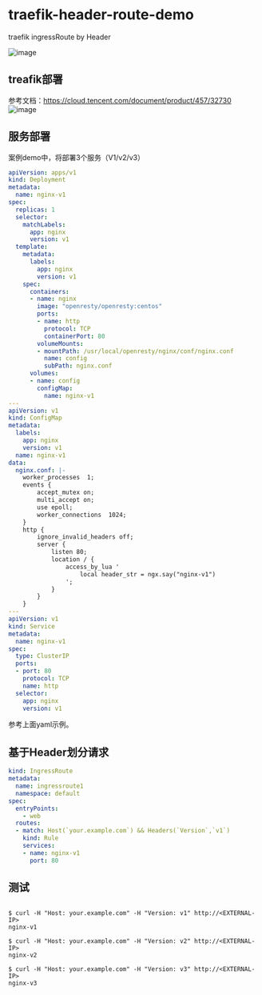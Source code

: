 # traefik-header-route-demo

traefik ingressRoute by Header

![image](https://user-images.githubusercontent.com/42019725/111932300-1e4fc980-8af8-11eb-8665-63ac6eedbd57.png)


## treafik部署

参考文档：https://cloud.tencent.com/document/product/457/32730
![image](https://user-images.githubusercontent.com/42019725/111931943-4ee33380-8af7-11eb-9ccd-211b44677f9b.png)


## 服务部署
案例demo中，将部署3个服务（V1/v2/v3）

```yaml
apiVersion: apps/v1
kind: Deployment
metadata:
  name: nginx-v1
spec:
  replicas: 1
  selector:
    matchLabels:
      app: nginx
      version: v1
  template:
    metadata:
      labels:
        app: nginx
        version: v1
    spec:
      containers:
      - name: nginx
        image: "openresty/openresty:centos"
        ports:
        - name: http
          protocol: TCP
          containerPort: 80
        volumeMounts:
        - mountPath: /usr/local/openresty/nginx/conf/nginx.conf
          name: config
          subPath: nginx.conf
      volumes:
      - name: config
        configMap:
          name: nginx-v1
---
apiVersion: v1
kind: ConfigMap
metadata:
  labels:
    app: nginx
    version: v1
  name: nginx-v1
data:
  nginx.conf: |-
    worker_processes  1;
    events {
        accept_mutex on;
        multi_accept on;
        use epoll;
        worker_connections  1024;
    }
    http {
        ignore_invalid_headers off;
        server {
            listen 80;
            location / {
                access_by_lua '
                    local header_str = ngx.say("nginx-v1")
                ';
            }
        }
    }
---
apiVersion: v1
kind: Service
metadata:
  name: nginx-v1
spec:
  type: ClusterIP
  ports:
  - port: 80
    protocol: TCP
    name: http
  selector:
    app: nginx
    version: v1
```

参考上面yaml示例。

## 基于Header划分请求

```yaml
kind: IngressRoute
metadata:
  name: ingressroute1
  namespace: default
spec:
  entryPoints:
    - web
  routes:
  - match: Host(`your.example.com`) && Headers(`Version`,`v1`)
    kind: Rule
    services:
    - name: nginx-v1
      port: 80
```

## 测试

```shell

$ curl -H "Host: your.example.com" -H "Version: v1" http://<EXTERNAL-IP>
nginx-v1

$ curl -H "Host: your.example.com" -H "Version: v2" http://<EXTERNAL-IP>
nginx-v2

$ curl -H "Host: your.example.com" -H "Version: v3" http://<EXTERNAL-IP>
nginx-v3

```
